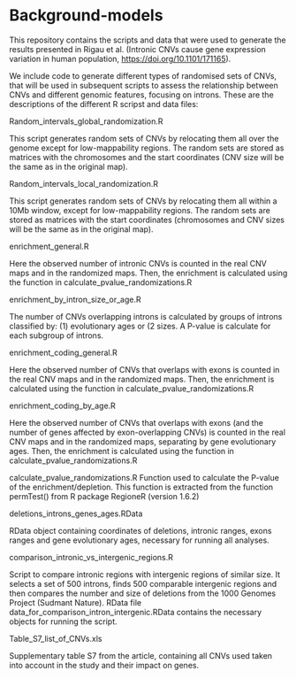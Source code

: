 

# Background-models

This repository contains the scripts and data that were used to generate the results presented in Rigau et al. (Intronic CNVs cause gene expression variation in human population, https://doi.org/10.1101/171165). 

We include code to generate different types of randomised sets of CNVs, that will be used in subsequent scripts to assess the relationship between CNVs and different genomic features, focusing on introns. These are the descriptions of the different R scripst and data files: 

Random_intervals_global_randomization.R

This script generates random sets of CNVs by relocating them all over the genome except for low-mappability regions.
The random sets are stored as matrices with the chromosomes and the start coordinates (CNV size will be the same as in the original map). 


Random_intervals_local_randomization.R

This script generates random sets of CNVs by relocating them all within a 10Mb window, except for low-mappability regions.
The random sets are stored as matrices with the start coordinates (chromosomes and CNV sizes will be the same as in the original map). 


enrichment_general.R

Here the observed number of intronic CNVs is counted in the real CNV maps and in the randomized maps. Then, the enrichment is calculated using the function in calculate_pvalue_randomizations.R 


enrichment_by_intron_size_or_age.R	

The number of CNVs overlapping introns is calculated by groups of introns classified by: (1) evolutionary ages or (2 sizes. A P-value is calculate for each subgroup of introns. 


enrichment_coding_general.R

Here the observed number of CNVs that overlaps with exons is counted in the real CNV maps and in the randomized maps. Then, the enrichment is calculated using the function in calculate_pvalue_randomizations.R 


enrichment_coding_by_age.R

Here the observed number of CNVs that overlaps with exons (and the number of genes affected by exon-overlapping CNVs) is counted in the real CNV maps and in the randomized maps, separating by gene evolutionary ages. Then, the enrichment is calculated using the function in calculate_pvalue_randomizations.R 

calculate_pvalue_randomizations.R 
Function used to calculate the P-value of the enrichment/depletion. This function is extracted from the function permTest() from R package RegioneR (version 1.6.2)

deletions_introns_genes_ages.RData	

RData object containing coordinates of deletions, intronic ranges, exons ranges and gene evolutionary ages, necessary for running all analyses.



comparison_intronic_vs_intergenic_regions.R

Script to compare intronic regions with intergenic regions of similar size. It selects a set of 500 introns, finds 500 comparable intergenic regions and then compares the number and size of deletions from the 1000 Genomes Project (Sudmant Nature). RData file data_for_comparison_intron_intergenic.RData contains the necessary objects for running the script. 




Table_S7_list_of_CNVs.xls 

Supplementary table S7 from the article, containing all CNVs used taken into account in the study and their impact on genes. 

